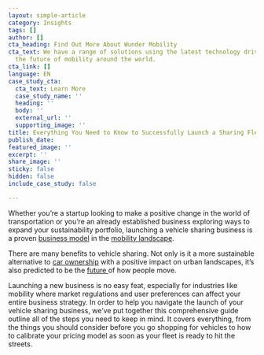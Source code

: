 ```yaml
---
layout: simple-article
category: Insights
tags: []
author: []
cta_heading: Find Out More About Wunder Mobility
cta_text: We have a range of solutions using the latest technology driving forward
  the future of mobility around the world.
cta_link: []
language: EN
case_study_cta:
  cta_text: Learn More
  case_study_name: ''
  heading: ''
  body: ''
  external_url: ''
  supporting_image: ''
title: Everything You Need to Know to Successfully Launch a Sharing Fleet [Guide]
publish_date: 
featured_image: ''
excerpt: ''
share_image: ''
sticky: false
hidden: false
include_case_study: false

---
```

Whether you’re a startup looking to make a positive change in the world of transportation or you’re an already established business exploring ways to expand your sustainability portfolio, launching a vehicle sharing business is a proven [business model](https://www.wundermobility.com/blog/free-floating-station-based-best-sharing-model.html) in the [mobility landscape](https://www.wundermobility.com/blog/sharing-economy-vehicle-sharing-car-ownership).

There are many benefits to vehicle sharing. Not only is it a more sustainable alternative to [car ownership](https://www.wundermobility.com/blog/sharing-economy-vehicle-sharing-car-ownership) with a positive impact on urban landscapes, it’s also predicted to be the [future ](https://www.weforum.org/agenda/2021/04/future-of-transport-sustainable-development-goals/)of how people move.

Launching a new business is no easy feat, especially for industries like mobility where market regulations and user preferences can affect your entire business strategy. In order to help you navigate the launch of your vehicle sharing business, we’ve put together this comprehensive guide outline all of the steps you need to keep in mind. It covers everything, from the things you should consider before you go shopping for vehicles to how to calibrate your pricing model as soon as your fleet is ready to hit the streets.